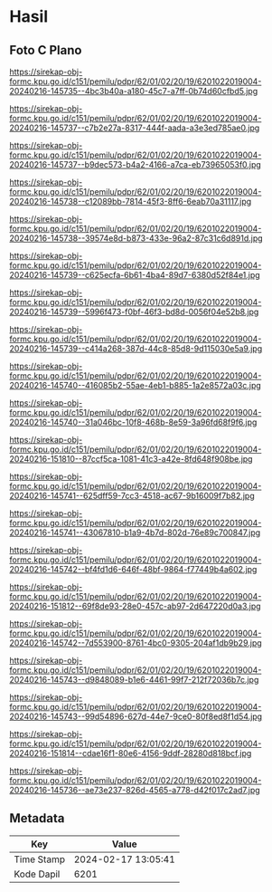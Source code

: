 # Hasil

## Foto C Plano

https://sirekap-obj-formc.kpu.go.id/c151/pemilu/pdpr/62/01/02/20/19/6201022019004-20240216-145735--4bc3b40a-a180-45c7-a7ff-0b74d60cfbd5.jpg

https://sirekap-obj-formc.kpu.go.id/c151/pemilu/pdpr/62/01/02/20/19/6201022019004-20240216-145737--c7b2e27a-8317-444f-aada-a3e3ed785ae0.jpg

https://sirekap-obj-formc.kpu.go.id/c151/pemilu/pdpr/62/01/02/20/19/6201022019004-20240216-145737--b9dec573-b4a2-4166-a7ca-eb73965053f0.jpg

https://sirekap-obj-formc.kpu.go.id/c151/pemilu/pdpr/62/01/02/20/19/6201022019004-20240216-145738--c12089bb-7814-45f3-8ff6-6eab70a31117.jpg

https://sirekap-obj-formc.kpu.go.id/c151/pemilu/pdpr/62/01/02/20/19/6201022019004-20240216-145738--39574e8d-b873-433e-96a2-87c31c6d891d.jpg

https://sirekap-obj-formc.kpu.go.id/c151/pemilu/pdpr/62/01/02/20/19/6201022019004-20240216-145739--c625ecfa-6b61-4ba4-89d7-6380d52f84e1.jpg

https://sirekap-obj-formc.kpu.go.id/c151/pemilu/pdpr/62/01/02/20/19/6201022019004-20240216-145739--5996f473-f0bf-46f3-bd8d-0056f04e52b8.jpg

https://sirekap-obj-formc.kpu.go.id/c151/pemilu/pdpr/62/01/02/20/19/6201022019004-20240216-145739--c414a268-387d-44c8-85d8-9d115030e5a9.jpg

https://sirekap-obj-formc.kpu.go.id/c151/pemilu/pdpr/62/01/02/20/19/6201022019004-20240216-145740--416085b2-55ae-4eb1-b885-1a2e8572a03c.jpg

https://sirekap-obj-formc.kpu.go.id/c151/pemilu/pdpr/62/01/02/20/19/6201022019004-20240216-145740--31a046bc-10f8-468b-8e59-3a96fd68f9f6.jpg

https://sirekap-obj-formc.kpu.go.id/c151/pemilu/pdpr/62/01/02/20/19/6201022019004-20240216-151810--87ccf5ca-1081-41c3-a42e-8fd648f908be.jpg

https://sirekap-obj-formc.kpu.go.id/c151/pemilu/pdpr/62/01/02/20/19/6201022019004-20240216-145741--625dff59-7cc3-4518-ac67-9b16009f7b82.jpg

https://sirekap-obj-formc.kpu.go.id/c151/pemilu/pdpr/62/01/02/20/19/6201022019004-20240216-145741--43067810-b1a9-4b7d-802d-76e89c700847.jpg

https://sirekap-obj-formc.kpu.go.id/c151/pemilu/pdpr/62/01/02/20/19/6201022019004-20240216-145742--bf4fd1d6-646f-48bf-9864-f77449b4a602.jpg

https://sirekap-obj-formc.kpu.go.id/c151/pemilu/pdpr/62/01/02/20/19/6201022019004-20240216-151812--69f8de93-28e0-457c-ab97-2d647220d0a3.jpg

https://sirekap-obj-formc.kpu.go.id/c151/pemilu/pdpr/62/01/02/20/19/6201022019004-20240216-145742--7d553900-8761-4bc0-9305-204af1db9b29.jpg

https://sirekap-obj-formc.kpu.go.id/c151/pemilu/pdpr/62/01/02/20/19/6201022019004-20240216-145743--d9848089-b1e6-4461-99f7-212f72036b7c.jpg

https://sirekap-obj-formc.kpu.go.id/c151/pemilu/pdpr/62/01/02/20/19/6201022019004-20240216-145743--99d54896-627d-44e7-9ce0-80f8ed8f1d54.jpg

https://sirekap-obj-formc.kpu.go.id/c151/pemilu/pdpr/62/01/02/20/19/6201022019004-20240216-151814--cdae16f1-80e6-4156-9ddf-28280d818bcf.jpg

https://sirekap-obj-formc.kpu.go.id/c151/pemilu/pdpr/62/01/02/20/19/6201022019004-20240216-145736--ae73e237-826d-4565-a778-d42f017c2ad7.jpg


## Metadata

| Key        | Value               |
| ---------- | ------------------- |
| Time Stamp | 2024-02-17 13:05:41 |
| Kode Dapil | 6201                |



